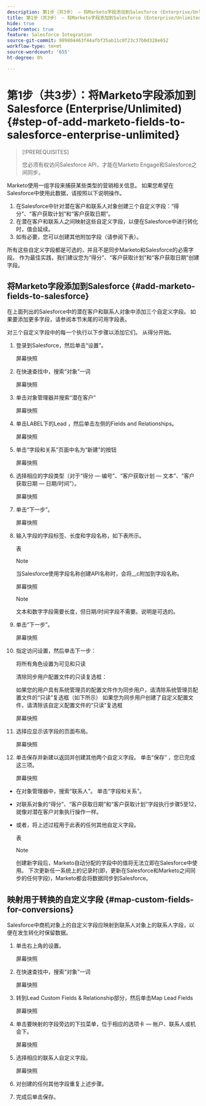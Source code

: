 ```yaml
---
description: 第1步（共3步） — 将Marketo字段添加到Salesforce (Enterprise/Unlimited) - Marketo文档 — 产品文档
title: 第1步（共3步） — 将Marketo字段添加到Salesforce (Enterprise/Unlimited)
hide: true
hidefromtoc: true
feature: Salesforce Integration
source-git-commit: 989804463f44afbf35ab11c0f23c37b0d328e652
workflow-type: tm+mt
source-wordcount: '655'
ht-degree: 0%

---
```


# 第1步（共3步）：将Marketo字段添加到Salesforce (Enterprise/Unlimited) {#step-of-add-marketo-fields-to-salesforce-enterprise-unlimited}

>[!PREREQUISITES]
>
>您必须有权访问Salesforce API，才能在Marketo Engage和Salesforce之间同步。

Marketo使用一组字段来捕获某些类型的营销相关信息。 如果您希望在Salesforce中使用此数据，请按照以下说明操作。

1. 在Salesforce中针对潜在客户和联系人对象创建三个自定义字段：“得分”、“客户获取计划”和“客户获取日期”。
1. 在潜在客户和联系人之间映射这些自定义字段，以便在Salesforce中进行转化时，值会延续。
1. 如有必要，您可以创建其他附加字段（请参阅下表）。

所有这些自定义字段都是可选的，并且不是同步Marketo和Salesforce的必需字段。 作为最佳实践，我们建议您为“得分”、“客户获取计划”和“客户获取日期”创建字段。

## 将Marketo字段添加到Salesforce {#add-marketo-fields-to-salesforce}

在上面列出的Salesforce中的潜在客户和联系人对象中添加三个自定义字段。 如果要添加更多字段，请参阅本节末尾的可用字段表。

对三个自定义字段中的每一个执行以下步骤以添加它们。 从得分开始。

1. 登录到Salesforce，然后单击“设置”。

   屏幕快照

1. 在快速查找中，搜索“对象”一词

   屏幕快照

1. 单击对象管理器并搜索“潜在客户”

   屏幕快照

1. 单击LABEL下的Lead ，然后单击左侧的Fields and Relationships。

   屏幕快照

1. 单击“字段和关系”页面中名为“新建”的按钮

   屏幕快照

1. 选择相应的字段类型（对于“得分 — 编号”、“客户获取计划 — 文本”、“客户获取日期 — 日期/时间”）。

   屏幕快照

1. 单击“下一步”。

   屏幕快照

1. 输入字段的字段标签、长度和字段名称，如下表所示。

   表

   >[!NOTE]
   >
   >当Salesforce使用字段名称创建API名称时，会将__c附加到字段名称。

   屏幕快照

   >[!NOTE]
   >
   >文本和数字字段需要长度，但日期/时间字段不需要。说明是可选的。

1. 单击“下一步”。

   屏幕快照

1. 指定访问设置，然后单击下一步：

   将所有角色设置为可见和只读

   清除同步用户配置文件的只读复选框：

   如果您的用户具有系统管理员的配置文件作为同步用户，请清除系统管理员配置文件的“只读”复选框（如下所示）
如果您为同步用户创建了自定义配置文件，请清除该自定义配置文件的“只读”复选框

   屏幕快照

1. 选择应显示该字段的页面布局。

   屏幕快照

1. 单击保存并新建以返回并创建其他两个自定义字段。 单击“保存” ，您已完成这三项。

   屏幕快照

* 在对象管理器中，搜索“联系人”。 单击“字段和关系”。
* 对联系对象的“得分”、“客户获取日期”和“客户获取计划”字段执行步骤5至12，就像对潜在客户对象执行操作一样。
* 或者，将上述过程用于此表的任何其他自定义字段。

  表

  >[!NOTE]
  >
  >创建新字段后，Marketo自动分配的字段中的值将无法立即在Salesforce中使用。 下次更新任一系统上的记录时(即，更新在Salesforce和Marketo之间同步的任何字段)，Marketo都会将数据同步到Salesforce。

## 映射用于转换的自定义字段 {#map-custom-fields-for-conversions}

Salesforce中商机对象上的自定义字段应映射到联系人对象上的联系人字段，以便在发生转化时保留数据。

1. 单击右上角的设置。

   屏幕快照

1. 在快速查找中，搜索“对象”一词

   屏幕快照

1. 转到Lead Custom Fields &amp; Relationship部分，然后单击Map Lead Fields

   屏幕快照

1. 单击要映射的字段旁边的下拉菜单，位于相应的选项卡 — 帐户、联系人或机会下。

   屏幕快照

1. 选择相应的联系人自定义字段。

   屏幕快照

1. 对创建的任何其他字段重复上述步骤。

1. 完成后单击保存。
